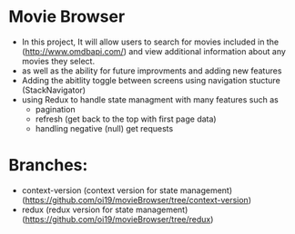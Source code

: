 # Movie Browser
  
  - In this project, It will allow users to search for movies included in the (http://www.omdbapi.com/) and view additional information about any movies they select.
  - as well as the ability for future improvments and adding new features   
  - Adding the abitlity toggle between screens using navigation stucture (StackNavigator)
  - using  Redux to handle state managment  with many features such as 
     - pagination 
     - refresh (get back to the top with first page data)
     - handling negative (null) get requests 

# Branches:
  - context-version (context version for state management) (https://github.com/oi19/movieBrowser/tree/context-version)
  - redux (redux version for state management) (https://github.com/oi19/movieBrowser/tree/redux)
